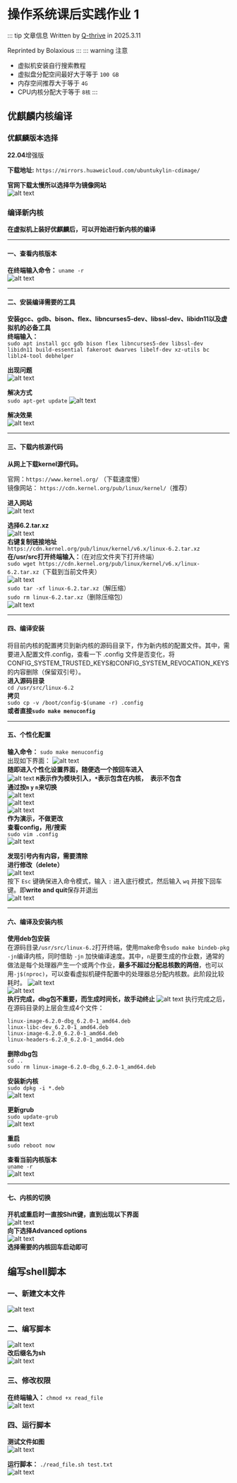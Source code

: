 # 操作系统课后实践作业 1
::: tip 文章信息
Written by [Q-thrive](https://github.com/Qthrive) in 2025.3.11 

Reprinted by Bolaxious
:::
::: warning 注意
- 虚拟机安装自行搜索教程
- 虚拟盘分配空间最好大于等于 `100 GB`
- 内存空间推荐大于等于 `4G`
- CPU内核分配大于等于 `8核`
:::
## 优麒麟内核编译
### 优麒麟版本选择
**22.04**增强版

**下载地址:** `https://mirrors.huaweicloud.com/ubuntukylin-cdimage/`  

**官网下载太慢所以选择华为镜像网站**  
![alt text](image.png)

### 编译新内核
**在虚拟机上装好优麒麟后，可以开始进行新内核的编译**  
****
#### 一、查看内核版本  
**在终端输入命令：** `uname -r`  
![alt text](image-1.png)
****
#### 二、安装编译需要的工具
**安装gcc、gdb、bison、flex、libncurses5-dev、libssl-dev、libidn11以及虚拟机的必备工具**  
**终端输入：**  
`sudo apt install gcc gdb bison flex libncurses5-dev libssl-dev libidn11 build-essential fakeroot dwarves libelf-dev xz-utils bc liblz4-tool debhelper`  

**出现问题**  
![alt text](image-2.png)

**解决方式**  
`sudo apt-get update`
![alt text](image-3.png)

**解决效果**  
![alt text](image-4.png)  
****
#### 三、下载内核源代码
**从网上下载kernel源代码。**

官网：`https://www.kernel.org/` （下载速度慢）  
镜像网站：
`https://cdn.kernel.org/pub/linux/kernel/`（推荐）

**进入网站**  
![alt text](image-5.png)

**选择6.2.tar.xz**  
![alt text](image-6.png)  
**右键复制链接地址**  
`https://cdn.kernel.org/pub/linux/kernel/v6.x/linux-6.2.tar.xz`
**在/usr/src打开终端输入：**（在对应文件夹下打开终端）  
`sudo wget https://cdn.kernel.org/pub/linux/kernel/v6.x/linux-6.2.tar.xz`（下载到当前文件夹）  
![alt text](image-28.png)  
`sudo tar -xf linux-6.2.tar.xz`（解压缩）  
`sudo rm linux-6.2.tar.xz`（删除压缩包）  
![alt text](image-7.png)
****
#### 四、编译安装
将目前内核的配置拷贝到新内核的源码目录下，作为新内核的配置文件。其中，需要进入配置文件.config，查看一下 .config 文件是否变化，将CONFIG_SYSTEM_TRUSTED_KEYS和CONFIG_SYSTEM_REVOCATION_KEYS的内容删除（保留双引号）。  
**进入源码目录**  
`cd /usr/src/linux-6.2`  
**拷贝**  
`sudo cp -v /boot/config-$(uname -r) .config`  
**或者直接`sudo make menuconfig`**  
****
#### 五、个性化配置
**输入命令：** `sudo make menuconfig`  
出现如下界面： 
![alt text](image-9.png)  
**随即进入个性化设置界面，随便选一个按回车进入**  
![alt text](image-13.png)
**`M`表示作为模块引入，`*`表示包含在内核，` `表示不包含**  
**通过按`m` `y` `n`来切换**  
![alt text](image-14.png)  
![alt text](image-15.png)  
![alt text](image-16.png)  
**作为演示，不做更改**  
**查看config，用/搜索**  
`sudo vim .config`  
![alt text](image-8.png)  

**发现引号内有内容，需要清除**  
**进行修改（delete）**   
![alt text](image-12.png)  
按下 `Esc` 键确保进入命令模式，输入 `:` 进入底行模式，然后输入 `wq` 并按下回车键。即**write and quit**保存并退出  
![alt text](image-17.png)
****
#### 六、编译及安装内核  
**使用deb包安装**  
在源码目录`/usr/src/linux-6.2`打开终端，使用make命令`sudo make bindeb-pkg -jn`编译内核，同时借助 `-jn` 加快编译速度。其中，`n`是要生成的作业数，通常的做法是每个处理器产生一个或两个作业，**最多不超过分配总核数的两倍**，也可以用`-j$(nproc)`，可以查看虚拟机硬件配置中的处理器总分配内核数。此阶段比较耗时。 
![alt text](image-20.png)   
![alt text](image-18.png)  
**执行完成，dbg包不重要，而生成时间长，故手动终止**
![alt text](image-19.png)
执行完成之后，在源码目录的上层会生成4个文件：  
```
linux-image-6.2.0-dbg_6.2.0-1_amd64.deb
linux-libc-dev_6.2.0-1_amd64.deb
linux-image-6.2.0_6.2.0-1_amd64.deb
linux-headers-6.2.0_6.2.0-1_amd64.deb
```  
**删除dbg包**  
`cd ..`  
`sudo rm linux-image-6.2.0-dbg_6.2.0-1_amd64.deb`

**安装新内核**  
`sudo dpkg -i *.deb`  
![alt text](image-27.png)  

**更新grub**  
`sudo update-grub`  
![alt text](image-29.png)  

**重启**  
`sudo reboot now`  

**查看当前内核版本**  
`uname -r`  
![alt text](image-30.png)  
****
#### 七、内核的切换  
**开机或重启时一直按Shift键，直到出现以下界面**  
![alt text](image-31.png)  
**向下选择Advanced options**  
![alt text](image-32.png)  
**选择需要的内核回车启动即可**  


## 编写shell脚本  
### 一、新建文本文件  
![alt text](image-21.png)  

### 二、编写脚本  
![alt text](image-22.png)  
**改后缀名为sh**  
![alt text](image-23.png)  

### 三、修改权限  
**在终端输入：** `chmod +x read_file`  
![alt text](image-24.png)  

### 四、运行脚本  
**测试文件如图**  
![alt text](image-25.png)  

**运行脚本：** `./read_file.sh test.txt`  
![alt text](image-26.png)

